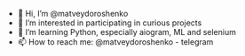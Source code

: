 - 👋 Hi, I’m @matveydoroshenko
- 👀 I’m interested in participating in curious projects
- 🌱 I’m learning Python, especially aiogram, ML and selenium
- 📫 How to reach me: @matveydoroshenko - telegram

<!---
matveydoroshenko/matveydoroshenko is a ✨ special ✨ repository because its `README.md` (this file) appears on your GitHub profile.
You can click the Preview link to take a look at your changes.
--->
